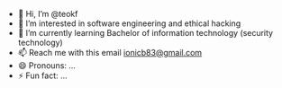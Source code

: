 - 👋 Hi, I’m @teokf
- 👀 I’m interested in software engineering and ethical hacking
- 🌱 I’m currently learning Bachelor of information technology (security technology) 
- 📫  Reach me with this email ionicb83@gmail.com 
- 😄 Pronouns: ...
- ⚡ Fun fact: ...

<!---
teokf/teokf is a ✨ special ✨ repository because its `README.md` (this file) appears on your GitHub profile.
You can click the Preview link to take a look at your changes.
--->
